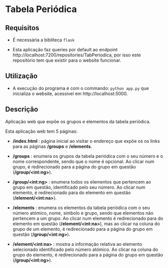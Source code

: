 # Tabela Periódica
<!-- TODO tem que ter uma instancia de  docker ligado -->

## Requisitos

* É necessária a bibliteca ```flask```

* Esta aplicação faz queries por default ao endpoint http://localhost:7200/repositories/TabPeriodica, por isso este repositório tem que existir para o website funcionar.

## Utilização

* A execução do programa é com o commando: ```python app.py``` que inicializa o website, acessível em http://localhost:5000.


## Descrição

Aplicação web que expõe os grupos e elementos da tabela periódica.

Esta aplicação web tem 5 páginas:

* **/index.html** : página inicial ao visitar o endereço que expõe os os links para as páginas **/groups** e **/elements**.

* **/groups** : enumera os grupos da tabela periódica com o seu número e o nome correspondente, sendo que o nome é opcional. Ao clicar num grupo, é redirecionado para a página do grupo em questão (**/group/\<int:ng>**).

* **/group/\<int:ng>** : enumera todos os elementos que pertencem ao grupo em questão, identificado pelo seu número. Ao clicar num elemento, é redirecionado para do elemento em questão (**/element/\<int:na>**).

* **/elements** : enumera os elementos da tabela periódica com o seu número atómico, nome, símbolo e grupo, sendo que elementos não pertencem a um grupo. Ao clicar num elemento é redirecionado para do elemento em questão (**/element/\<int:na>**), mas ao clicar na coluna do grupo de um elemento, é redirecionado para a página do grupo em questão (**/group/\<int:ng>**).

* **/element/\<int:na>** : mostra a informação relativa ao elemento selecionado identificado pelo número atómico. Ao clicar na coluna do grupo do elemento, é redirecionado para a página do grupo em questão (**/group/\<int:ng>**).

